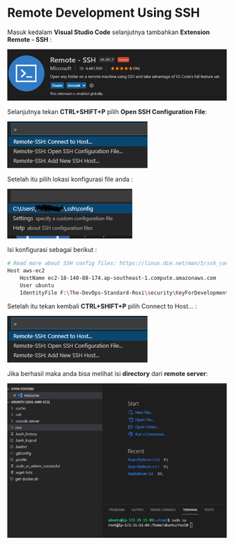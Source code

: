 # Remote Development Using SSH

Masuk kedalam **Visual Studio Code** selanjutnya tambahkan **Extension Remote - SSH** :

<img src="../Remote Development Using SSH/Remote-SSH.png" style="zoom:100%;" />

Selanjutnya tekan **CTRL+SHIFT+P** pilih **Open SSH Configuration File**:

<img src="../Remote Development Using SSH/Remote-SSH-Config.png" style="zoom:100%;" />

Setelah itu pilih lokasi konfigurasi file anda :

<img src="../Remote Development Using SSH/Remote-SSH-Configfile.png" style="zoom:100%;" />

Isi konfigurasi sebagai berikut :

```bash
# Read more about SSH config files: https://linux.die.net/man/5/ssh_config
Host aws-ec2
    HostName ec2-18-140-88-174.ap-southeast-1.compute.amazonaws.com
    User ubuntu
    IdentityFile F:\The-DevOps-Standard-Roxi\security\KeyForDevelopment.pem
```

Setelah itu tekan kembali **CTRL+SHIFT+P** pilih Connect to Host... :

<img src="../Remote Development Using SSH/Remote-SSH-Config.png" style="zoom:100%;" />

Jika berhasil maka anda bisa melihat isi **directory** dari **remote server**:

<img src="../Remote Development Using SSH/Remote-SSH-Success.png" style="zoom:100%;" />
